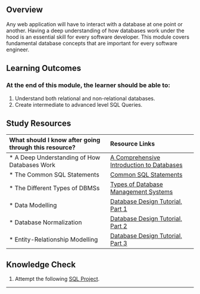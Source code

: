 ## **Overview**

Any web application will have to interact with a database at one point or another. Having a deep understanding of how databases work under the hood is an essential skill for every software developer. This module covers fundamental database concepts that are important for every software engineer.

## **Learning Outcomes**
### **At the end of this module, the learner should be able to:**
1. Understand both relational and non-relational databases.
2. Create intermediate to advanced level SQL Queries.

## **Study Resources**
| What should I know after going through this resource?   |      Resource Links      |
|:-------------|:------------------|
| * A Deep Understanding of How Databases Work|[A Comprehensive Introduction to Databases](https://medium.com/@rwilliams_bv/intro-to-databases-for-people-who-dont-know-a-whole-lot-about-them-a64ae9af712) |
| * The Common SQL Statements|[Common SQL Statements](https://mariadb.com/kb/en/library/basic-sql-statements/) |
| * The Different Types of DBMSs|[Types of Database Management Systems](https://www.c-sharpcorner.com/UploadFile/65fc13/types-of-database-management-systems/) |
| * Data Modelling|[Database Design Tutorial, Part 1](https://www.guru99.com/database-design.html) |
| * Database Normalization|[Database Design Tutorial, Part 2](https://www.guru99.com/database-normalization.html) |
| * Entity-Relationship Modelling|[Database Design Tutorial, Part 3](https://www.guru99.com/er-modeling.html) |

## **Knowledge Check**
1. Attempt the following [SQL Project](https://www.theodinproject.com/courses/databases/lessons/sql).
------------
